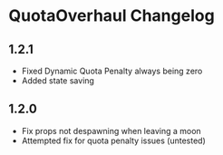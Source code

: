 # QuotaOverhaul Changelog

## 1.2.1

- Fixed Dynamic Quota Penalty always being zero
- Added state saving

## 1.2.0

- Fix props not despawning when leaving a moon
- Attempted fix for quota penalty issues (untested)
